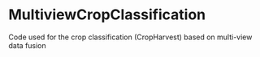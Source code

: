 # MultiviewCropClassification
Code used for the crop classification (CropHarvest) based on multi-view data fusion
